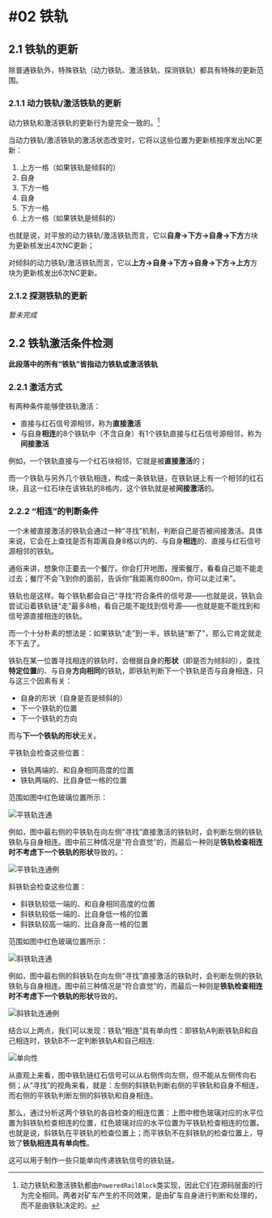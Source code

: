 # #02 铁轨

## 2.1 铁轨的更新

除普通铁轨外，特殊铁轨（动力铁轨、激活铁轨、探测铁轨）都具有特殊的更新范围。

### 2.1.1 动力铁轨/激活铁轨的更新

动力铁轨和激活铁轨的更新行为是完全一致的。[^1]

[^1]: 动力铁轨和激活铁轨都由`PoweredRailBlock`类实现，因此它们在源码层面的行为完全相同。两者对矿车产生的不同效果，是由矿车自身进行判断和处理的，而不是由铁轨决定的。

当动力铁轨/激活铁轨的激活状态改变时，它将以这些位置为更新核按序发出NC更新：
1. 上方一格（如果铁轨是倾斜的）
2. 自身
3. 下方一格
4. 自身
5. 下方一格
6. 上方一格（如果铁轨是倾斜的）

也就是说，对平放的动力铁轨/激活铁轨而言，它以**自身->下方->自身->下方**方块为更新核发出4次NC更新；

对倾斜的动力铁轨/激活铁轨而言，它以**上方->自身->下方->自身->下方->上方**方块为更新核发出6次NC更新。

### 2.1.2 探测铁轨的更新

*暂未完成*

## 2.2 铁轨激活条件检测

**此段落中的所有“铁轨”皆指动力铁轨或激活铁轨**

### 2.2.1 激活方式

有两种条件能够使铁轨激活：
- 直接与红石信号源相邻，称为**直接激活**
- 与自身**相连**的8个铁轨中（不含自身）有1个铁轨直接与红石信号源相邻，称为**间接激活**

例如，一个铁轨直接与一个红石块相邻，它就是被**直接激活**的；

而一个铁轨与另外几个铁轨相连，构成一条铁轨链，在铁轨链上有一个相邻的红石块，且这一红石块在该铁轨的8格内，这个铁轨就是被**间接激活**的。

### 2.2.2 “相连”的判断条件

一个未被直接激活的铁轨会通过一种“寻找”机制，判断自己是否被间接激活。具体来说，它会在上查找是否有距离自身8格以内的、与自身**相连**的、直接与红石信号源相邻的铁轨。

通俗来讲，想象你正要去一个餐厅。你会打开地图，搜索餐厅，看看自己能不能走过去；餐厅不会飞到你的面前，告诉你“我距离你800m，你可以走过来”。

铁轨也是这样。每个铁轨都会自己“寻找”符合条件的信号源——也就是说，铁轨会尝试沿着铁轨链“走”最多8格，看自己能不能找到信号源——也就是能不能找到和信号源直接相连的铁轨。

而一个十分朴素的想法是：如果铁轨“走”到一半，铁轨链“断了”，那么它肯定就走不下去了。

铁轨在某一位置寻找相连的铁轨时，会根据自身的**形状**（即是否为倾斜的），查找**特定位置**的、与自身**方向相同**的铁轨，即铁轨判断下一个铁轨是否与自身相连，只与这三个因素有关：
- 自身的形状（自身是否是倾斜的）
- 下一个铁轨的位置
- 下一个铁轨的方向

而与**下一个铁轨的形状**无关。

平铁轨会检查这些位置：
- 铁轨两端的、和自身相同高度的位置
- 铁轨两端的、比自身低一格的位置

范围如图中红色玻璃位置所示：

![平铁轨连通](./img/02-平铁轨的相连范围.png)

例如，图中最右侧的平铁轨在向左侧“寻找”直接激活的铁轨时，会判断左侧的铁轨铁轨与自身相连。图中前三种情况是“符合直觉”的，而最后一种则是**铁轨检查相连时不考虑下一个铁轨的形状**导致的。：

![平铁轨连通例](./img/02-平铁轨的相连例.png)

斜铁轨会检查这些位置：
- 斜铁轨较低一端的、和自身相同高度的位置
- 斜铁轨较低一端的、比自身低一格的位置
- 斜铁轨较高一端的、比自身高一格的位置

范围如图中红色玻璃位置所示：

![斜铁轨连通](./img/02-斜铁轨的相连范围.png)

例如，图中最右侧的斜铁轨在向左侧“寻找”直接激活的铁轨时，会判断左侧的铁轨铁轨与自身相连。图中前三种情况是“符合直觉”的，而最后一种则是**铁轨检查相连时不考虑下一个铁轨的形状**导致的。

![斜铁轨连通例](./img/02-斜铁轨的相连例.png)

结合以上两点，我们可以发现：铁轨“相连”具有单向性：即铁轨A判断铁轨B和自己相连时，铁轨B不一定判断铁轨A和自己相连:

![单向性](./img/02-相连的单向性.png)

从直观上来看，图中铁轨链红石信号可以从右侧传向左侧，但不能从左侧传向右侧；从“寻找”的视角来看，就是：左侧的斜铁轨判断右侧的平铁轨和自身不相连，而右侧的平铁轨判断左侧的斜铁轨和自身相连。

那么，通过分析这两个铁轨的各自检查的相连位置：上图中橙色玻璃对应的水平位置为斜铁轨检查相连的位置，红色玻璃对应的水平位置为平铁轨检查相连的位置。也就是说，斜铁轨在平铁轨的检查位置上；而平铁轨不在斜铁轨的检查位置上，导致了**铁轨相连具有单向性**。

这可以用于制作一些只能单向传递铁轨信号的铁轨链。
